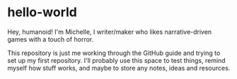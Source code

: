 # hello-world

Hey, humanoid! I'm Michelle, I writer/maker who likes narrative-driven games with a touch of horror.

This repository is just me working through the GitHub guide and trying to set up my first repository. I'll probably use this space to test things, remind myself how stuff works, and maybe to store any notes, ideas and resources.



